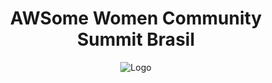 <h1 align="center">AWSome Women Community Summit Brasil</h1>
<div align="center"> 
  
![Logo](https://ug-mg.s3.us-east-2.amazonaws.com/logo-mn.png)

</div>
